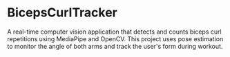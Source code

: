 # BicepsCurlTracker
A real-time computer vision application that detects and counts biceps curl repetitions using MediaPipe and OpenCV. This project uses pose estimation to monitor the angle of both arms and track the user's form during workout.
